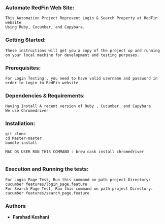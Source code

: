 ### Automate RedFin Web Site:
```
This Automation Project Represent Login & Search Property at RedFin website 
Using Ruby, Cucumber, and Capybara.
```

### Getting Started:
```
These instructions will get you a copy of the project up and running 
on your local machine for development and testing purposes.
```

### Prerequisites:
```
For Login Testing , you need to have valid username and password in order to Login to RedFin website
```

### Dependencies & Requirements:
```
Having Install A recent version of Ruby , Cucumber, and Capybara 
We use Chromedriver

```

### Installation:
```
git clone 
cd Master-master
bundle install 

MAC OS USER RUN THIS COMMAND : brew cask install chromedriver


```

### Execution and Running the tests:
```
For Login Page Test, Run this command on path project Directory: cucumber features/login_page.feature
For Search Page Test, Run this command on path project Directory: cucumber features/search_page.feature
```

### Authors

* **Farshad Keshani** 

